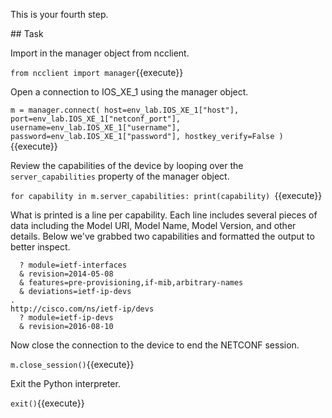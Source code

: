 This is your fourth step.

## Task

Import in the manager object from ncclient. 

`from ncclient import manager`{{execute}}

Open a connection to IOS_XE_1 using the manager object. 

`m = manager.connect(
    host=env_lab.IOS_XE_1["host"],
    port=env_lab.IOS_XE_1["netconf_port"],
    username=env_lab.IOS_XE_1["username"],
    password=env_lab.IOS_XE_1["password"],
    hostkey_verify=False
    )`{{execute}}

Review the capabilities of the device by looping over the `server_capabilities` property of the manager object. 

`for capability in m.server_capabilities:
    print(capability)
`{{execute}}

What is printed is a line per capability. Each line includes several pieces of data including the Model URI, Model Name, Model Version, and other details. Below we've grabbed two capabilities and formatted the output to better inspect. 

```urn:ietf:params:xml:ns:yang:ietf-interfaces
  ? module=ietf-interfaces
  & revision=2014-05-08
  & features=pre-provisioning,if-mib,arbitrary-names
  & deviations=ietf-ip-devs
.
http://cisco.com/ns/ietf-ip/devs
  ? module=ietf-ip-devs
  & revision=2016-08-10
```

Now close the connection to the device to end the NETCONF session. 

`m.close_session()`{{execute}}

Exit the Python interpreter.

`exit()`{{execute}}
